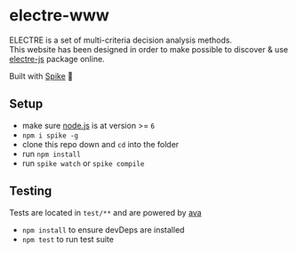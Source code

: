 # electre-www

ELECTRE is a set of multi-criteria decision analysis methods.  
This website has been designed in order to make possible to discover & use [electre-js](https://github.com/liitfr/electre-js) package online.  

Built with [Spike](https://www.spike.cf/) 🌵

## Setup

- make sure [node.js](http://nodejs.org) is at version >= `6`
- `npm i spike -g`
- clone this repo down and `cd` into the folder
- run `npm install`
- run `spike watch` or `spike compile`

## Testing
Tests are located in `test/**` and are powered by [ava](https://github.com/sindresorhus/ava)
- `npm install` to ensure devDeps are installed
- `npm test` to run test suite
